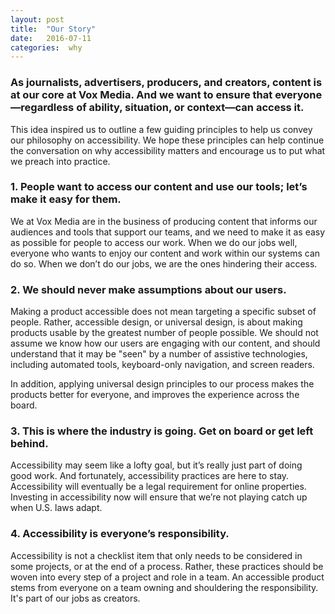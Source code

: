 ```yaml
---
layout: post
title:  "Our Story"
date:   2016-07-11
categories:  why
---
```


### As journalists, advertisers, producers, and creators, content is at our core at Vox Media. And we want to ensure that everyone—regardless of ability, situation, or context—can access it.

This idea inspired us to outline a few guiding principles to help us convey our philosophy on accessibility. We hope these principles can help continue the conversation on why accessibility matters and encourage us to put what we preach into practice.

### 1. People want to access our content and use our tools; let’s make it easy for them.

We at Vox Media are in the business of producing content that informs our audiences and tools that support our teams, and we need to make it as easy as possible for people to access our work. When we do our jobs well, everyone who wants to enjoy our content and work within our systems can do so. When we don’t do our jobs, we are the ones hindering their access.

### 2. We should never make assumptions about our users.

Making a product accessible does not mean targeting a specific subset of people. Rather, accessible design, or universal design, is about making products usable by the greatest number of people possible. We should not assume we know how our users are engaging with our content, and should understand that it may be "seen" by a number of assistive technologies, including automated tools, keyboard-only navigation, and screen readers.

In addition, applying universal design principles to our process makes the products better for everyone, and improves the experience across the board.

### 3. This is where the industry is going. Get on board or get left behind.

Accessibility may seem like a lofty goal, but it’s really just part of doing good work. And fortunately, accessibility practices are here to stay. Accessibility will eventually be a legal requirement for online properties. Investing in accessibility now will ensure that we’re not playing catch up when U.S. laws adapt.

### 4. Accessibility is everyone’s responsibility.

Accessibility is not a checklist item that only needs to be considered in some projects, or at the end of a process. Rather, these practices should be woven into every step of a project and role in a team. An accessible product stems from everyone on a team owning and shouldering the responsibility. It's part of our jobs as creators.
